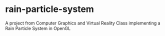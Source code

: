 # rain-particle-system
A project from Computer Graphics and Virtual Reality Class implementing a Rain Particle System in OpenGL
